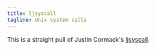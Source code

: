 ```yaml
---
title: ljsyscall
tagline: Unix system calls
---
```


This is a straight pull of Justin Cormack's [ljsyscall].

[ljsyscall]: https://github.com/justincormack/ljsyscall

